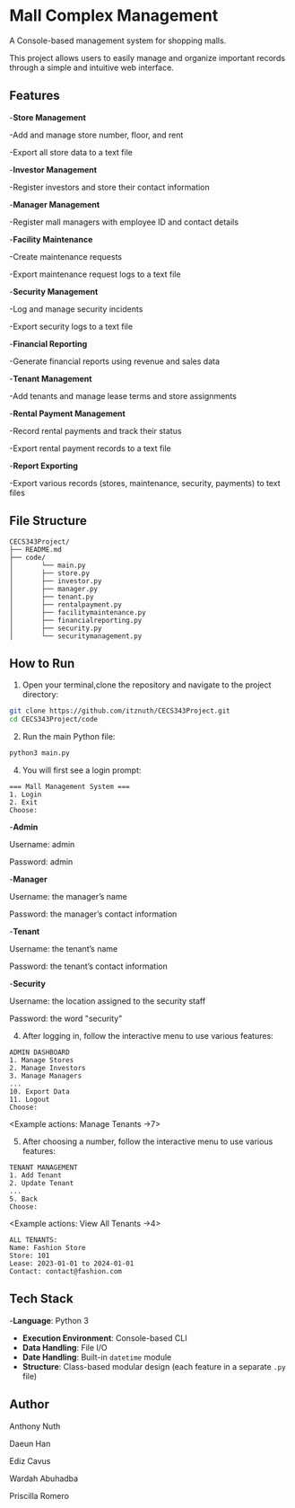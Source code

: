 # Mall Complex Management

A Console-based management system for shopping malls.

This project allows users to easily manage and organize important records through a simple and intuitive web interface.

## Features

-**Store Management**

  -Add and manage store number, floor, and rent

  -Export all store data to a text file

-**Investor Management**

  -Register investors and store their contact information

-**Manager Management**

  -Register mall managers with employee ID and contact details

-**Facility Maintenance**

  -Create maintenance requests

  -Export maintenance request logs to a text file

-**Security Management**

  -Log and manage security incidents

  -Export security logs to a text file

-**Financial Reporting**

  -Generate financial reports using revenue and sales data

-**Tenant Management**

  -Add tenants and manage lease terms and store assignments

-**Rental Payment Management**

  -Record rental payments and track their status 

  -Export rental payment records to a text file

-**Report Exporting**

  -Export various records (stores, maintenance, security, payments) to text files






## File Structure
```plaintext
CECS343Project/
├── README.md
├── code/
│       └── main.py
│       ├── store.py
│       ├── investor.py
│       ├── manager.py
│       ├── tenant.py
│       ├── rentalpayment.py
│       ├── facilitymaintenance.py
│       ├── financialreporting.py
│       ├── security.py
│       └── securitymanagement.py
```


## How to Run
1. Open your terminal,clone the repository and navigate to the project directory:
```bash
git clone https://github.com/itznuth/CECS343Project.git
cd CECS343Project/code
```
2. Run the main Python file:
 ```bash
 python3 main.py
```
4. You will first see a login prompt:
```text
=== Mall Management System ===
1. Login
2. Exit
Choose: 
```
-**Admin**

Username: admin

Password: admin

-**Manager**

Username: the manager’s name

Password: the manager’s contact information

-**Tenant**

Username: the tenant’s name

Password: the tenant’s contact information

-**Security**

Username: the location assigned to the security staff

Password: the word "security"

4. After logging in, follow the interactive menu to use various features:
```text
ADMIN DASHBOARD
1. Manage Stores
2. Manage Investors
3. Manage Managers
...
10. Export Data
11. Logout
Choose: 
```
<Example actions: Manage Tenants ->7>

5. After choosing a number, follow the interactive menu to use various features:
```text
TENANT MANAGEMENT
1. Add Tenant
2. Update Tenant
...
5. Back
Choose: 
```

<Example actions: View All Tenants ->4>
```text
ALL TENANTS:
Name: Fashion Store
Store: 101
Lease: 2023-01-01 to 2024-01-01
Contact: contact@fashion.com
```




## Tech Stack
-**Language**: Python 3  
- **Execution Environment**: Console-based CLI  
- **Data Handling**: File I/O  
- **Date Handling**: Built-in `datetime` module  
- **Structure**: Class-based modular design (each feature in a separate `.py` file)

## Author
Anthony Nuth

Daeun Han

Ediz Cavus

Wardah Abuhadba

Priscilla Romero
